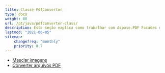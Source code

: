 ```yaml
---
title: Classe PdfConverter
type: docs
weight: 80
url: /pt/java/pdfconverter-class/
description: Esta seção explica como trabalhar com Aspose.PDF Facades usando a classe PdfConverter.
lastmod: "2021-06-05"
sitemap:
    changefreq: "monthly"
    priority: 0.7
---
```


- [Mesclar imagens](/pdf/pt/java/merge-images/)
- [Converter arquivos PDF](/pdf/pt/java/convert-pdf-file/)